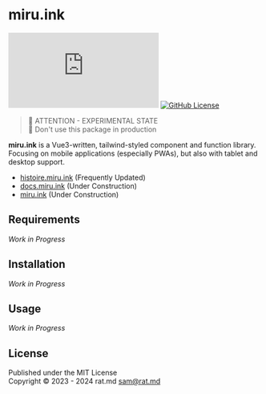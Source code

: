 miru.ink
========
[![NPM Version](https://img.shields.io/npm/v/miru.ink?style=flat-square&label=Version)](https://www.npmjs.com/package/miru.ink)
[![GitHub License](https://img.shields.io/github/license/RatMD/miru?style=flat-square&label=License)](https://github.com/RatMD/miru/blob/master/LICENSE.md)

> 🚧 ATTENTION - EXPERIMENTAL STATE\
> 🚧 Don't use this package in production

**miru.ink** is a Vue3-written, tailwind-styled component and function library. Focusing on mobile
applications (especially PWAs), but also with tablet and desktop support.

- [histoire.miru.ink](https://histoire.miru.ink) (Frequently Updated)
- [docs.miru.ink](https://docs.miru.ink) (Under Construction)
- [miru.ink](https://miru.ink) (Under Construction)

Requirements
------------
_Work in Progress_

Installation
------------
_Work in Progress_

Usage
-----
_Work in Progress_

License
-------
Published under the MIT License\
Copyright © 2023 - 2024 rat.md <sam@rat.md>
